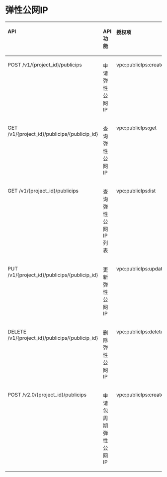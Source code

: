 # 弹性公网IP<a name="eip_apipermission_0002"></a>

<a name="zh-cn_topic_0201534207_table3381441153612"></a>
<table><thead align="left"><tr id="zh-cn_topic_0201534207_row134361241153612"><th class="cellrowborder" valign="top" width="34%" id="mcps1.1.5.1.1"><p id="zh-cn_topic_0201534207_p24367414363"><a name="zh-cn_topic_0201534207_p24367414363"></a><a name="zh-cn_topic_0201534207_p24367414363"></a>API</p>
</th>
<th class="cellrowborder" valign="top" width="22%" id="mcps1.1.5.1.2"><p id="zh-cn_topic_0201534207_p423285813514"><a name="zh-cn_topic_0201534207_p423285813514"></a><a name="zh-cn_topic_0201534207_p423285813514"></a>API功能</p>
</th>
<th class="cellrowborder" valign="top" width="15%" id="mcps1.1.5.1.3"><p id="zh-cn_topic_0201534207_p2436194193616"><a name="zh-cn_topic_0201534207_p2436194193616"></a><a name="zh-cn_topic_0201534207_p2436194193616"></a>授权项</p>
</th>
<th class="cellrowborder" valign="top" width="28.999999999999996%" id="mcps1.1.5.1.4"><p id="zh-cn_topic_0201534207_p1366363695811"><a name="zh-cn_topic_0201534207_p1366363695811"></a><a name="zh-cn_topic_0201534207_p1366363695811"></a>授权项作用域</p>
</th>
</tr>
</thead>
<tbody><tr id="zh-cn_topic_0201534207_row943674133617"><td class="cellrowborder" valign="top" width="34%" headers="mcps1.1.5.1.1 "><p id="zh-cn_topic_0201534207_p144365416368"><a name="zh-cn_topic_0201534207_p144365416368"></a><a name="zh-cn_topic_0201534207_p144365416368"></a>POST /v1/{project_id}/publicips</p>
</td>
<td class="cellrowborder" valign="top" width="22%" headers="mcps1.1.5.1.2 "><p id="zh-cn_topic_0201534207_p13232958145117"><a name="zh-cn_topic_0201534207_p13232958145117"></a><a name="zh-cn_topic_0201534207_p13232958145117"></a>申请弹性公网IP</p>
</td>
<td class="cellrowborder" valign="top" width="15%" headers="mcps1.1.5.1.3 "><p id="zh-cn_topic_0201534207_p17904175011365"><a name="zh-cn_topic_0201534207_p17904175011365"></a><a name="zh-cn_topic_0201534207_p17904175011365"></a>vpc:publicIps:create</p>
</td>
<td class="cellrowborder" valign="top" width="28.999999999999996%" headers="mcps1.1.5.1.4 "><p id="zh-cn_topic_0201534207_p107185052510"><a name="zh-cn_topic_0201534207_p107185052510"></a><a name="zh-cn_topic_0201534207_p107185052510"></a>支持：项目（Project）、企业项目（Enterprise Project）</p>
</td>
</tr>
<tr id="zh-cn_topic_0201534207_row343704173619"><td class="cellrowborder" valign="top" width="34%" headers="mcps1.1.5.1.1 "><p id="zh-cn_topic_0201534207_p174371341133618"><a name="zh-cn_topic_0201534207_p174371341133618"></a><a name="zh-cn_topic_0201534207_p174371341133618"></a>GET /v1/{project_id}/publicips/{publicip_id}</p>
</td>
<td class="cellrowborder" valign="top" width="22%" headers="mcps1.1.5.1.2 "><p id="zh-cn_topic_0201534207_p1623218589512"><a name="zh-cn_topic_0201534207_p1623218589512"></a><a name="zh-cn_topic_0201534207_p1623218589512"></a>查询弹性公网IP</p>
</td>
<td class="cellrowborder" valign="top" width="15%" headers="mcps1.1.5.1.3 "><p id="zh-cn_topic_0201534207_p8360152113611"><a name="zh-cn_topic_0201534207_p8360152113611"></a><a name="zh-cn_topic_0201534207_p8360152113611"></a>vpc:publicIps:get</p>
</td>
<td class="cellrowborder" valign="top" width="28.999999999999996%" headers="mcps1.1.5.1.4 "><p id="zh-cn_topic_0201534207_p117181501259"><a name="zh-cn_topic_0201534207_p117181501259"></a><a name="zh-cn_topic_0201534207_p117181501259"></a>支持：项目（Project）、企业项目（Enterprise Project）</p>
</td>
</tr>
<tr id="zh-cn_topic_0201534207_row34371241143616"><td class="cellrowborder" valign="top" width="34%" headers="mcps1.1.5.1.1 "><p id="zh-cn_topic_0201534207_p16437174193619"><a name="zh-cn_topic_0201534207_p16437174193619"></a><a name="zh-cn_topic_0201534207_p16437174193619"></a>GET /v1/{project_id}/publicips</p>
</td>
<td class="cellrowborder" valign="top" width="22%" headers="mcps1.1.5.1.2 "><p id="zh-cn_topic_0201534207_p182321558155116"><a name="zh-cn_topic_0201534207_p182321558155116"></a><a name="zh-cn_topic_0201534207_p182321558155116"></a>查询弹性公网IP列表</p>
</td>
<td class="cellrowborder" valign="top" width="15%" headers="mcps1.1.5.1.3 "><p id="zh-cn_topic_0201534207_p35961753143612"><a name="zh-cn_topic_0201534207_p35961753143612"></a><a name="zh-cn_topic_0201534207_p35961753143612"></a>vpc:publicIps:list</p>
</td>
<td class="cellrowborder" valign="top" width="28.999999999999996%" headers="mcps1.1.5.1.4 "><p id="zh-cn_topic_0201534207_p1719903254"><a name="zh-cn_topic_0201534207_p1719903254"></a><a name="zh-cn_topic_0201534207_p1719903254"></a>支持：项目（Project）、企业项目（Enterprise Project）</p>
</td>
</tr>
<tr id="zh-cn_topic_0201534207_row443713412363"><td class="cellrowborder" valign="top" width="34%" headers="mcps1.1.5.1.1 "><p id="zh-cn_topic_0201534207_p4437194193614"><a name="zh-cn_topic_0201534207_p4437194193614"></a><a name="zh-cn_topic_0201534207_p4437194193614"></a>PUT /v1/{project_id}/publicips/{publicip_id}</p>
</td>
<td class="cellrowborder" valign="top" width="22%" headers="mcps1.1.5.1.2 "><p id="zh-cn_topic_0201534207_p623295805113"><a name="zh-cn_topic_0201534207_p623295805113"></a><a name="zh-cn_topic_0201534207_p623295805113"></a>更新弹性公网IP</p>
</td>
<td class="cellrowborder" valign="top" width="15%" headers="mcps1.1.5.1.3 "><p id="zh-cn_topic_0201534207_p1060705413366"><a name="zh-cn_topic_0201534207_p1060705413366"></a><a name="zh-cn_topic_0201534207_p1060705413366"></a>vpc:publicIps:update</p>
</td>
<td class="cellrowborder" valign="top" width="28.999999999999996%" headers="mcps1.1.5.1.4 "><p id="zh-cn_topic_0201534207_p4719701259"><a name="zh-cn_topic_0201534207_p4719701259"></a><a name="zh-cn_topic_0201534207_p4719701259"></a>支持：项目（Project）、企业项目（Enterprise Project）</p>
</td>
</tr>
<tr id="zh-cn_topic_0201534207_row10437144143617"><td class="cellrowborder" valign="top" width="34%" headers="mcps1.1.5.1.1 "><p id="zh-cn_topic_0201534207_p2437114115362"><a name="zh-cn_topic_0201534207_p2437114115362"></a><a name="zh-cn_topic_0201534207_p2437114115362"></a>DELETE /v1/{project_id}/publicips/{publicip_id}</p>
</td>
<td class="cellrowborder" valign="top" width="22%" headers="mcps1.1.5.1.2 "><p id="zh-cn_topic_0201534207_p923213587517"><a name="zh-cn_topic_0201534207_p923213587517"></a><a name="zh-cn_topic_0201534207_p923213587517"></a>删除弹性公网IP</p>
</td>
<td class="cellrowborder" valign="top" width="15%" headers="mcps1.1.5.1.3 "><p id="zh-cn_topic_0201534207_p986195516362"><a name="zh-cn_topic_0201534207_p986195516362"></a><a name="zh-cn_topic_0201534207_p986195516362"></a>vpc:publicIps:delete</p>
</td>
<td class="cellrowborder" valign="top" width="28.999999999999996%" headers="mcps1.1.5.1.4 "><p id="zh-cn_topic_0201534207_p324462512713"><a name="zh-cn_topic_0201534207_p324462512713"></a><a name="zh-cn_topic_0201534207_p324462512713"></a>支持：项目（Project）、企业项目（Enterprise Project）</p>
</td>
</tr>
<tr id="zh-cn_topic_0201534207_row06971339262"><td class="cellrowborder" valign="top" width="34%" headers="mcps1.1.5.1.1 "><p id="zh-cn_topic_0201534207_p17435812172618"><a name="zh-cn_topic_0201534207_p17435812172618"></a><a name="zh-cn_topic_0201534207_p17435812172618"></a>POST /v2.0/{project_id}/publicips</p>
</td>
<td class="cellrowborder" valign="top" width="22%" headers="mcps1.1.5.1.2 "><p id="zh-cn_topic_0201534207_p643581217266"><a name="zh-cn_topic_0201534207_p643581217266"></a><a name="zh-cn_topic_0201534207_p643581217266"></a>申请包周期弹性公网IP</p>
</td>
<td class="cellrowborder" valign="top" width="15%" headers="mcps1.1.5.1.3 "><p id="zh-cn_topic_0201534207_p343511262614"><a name="zh-cn_topic_0201534207_p343511262614"></a><a name="zh-cn_topic_0201534207_p343511262614"></a>vpc:publicIps:create</p>
</td>
<td class="cellrowborder" valign="top" width="28.999999999999996%" headers="mcps1.1.5.1.4 "><p id="zh-cn_topic_0201534207_p5485132562616"><a name="zh-cn_topic_0201534207_p5485132562616"></a><a name="zh-cn_topic_0201534207_p5485132562616"></a>支持：项目（Project）、企业项目（Enterprise Project）</p>
</td>
</tr>
</tbody>
</table>

